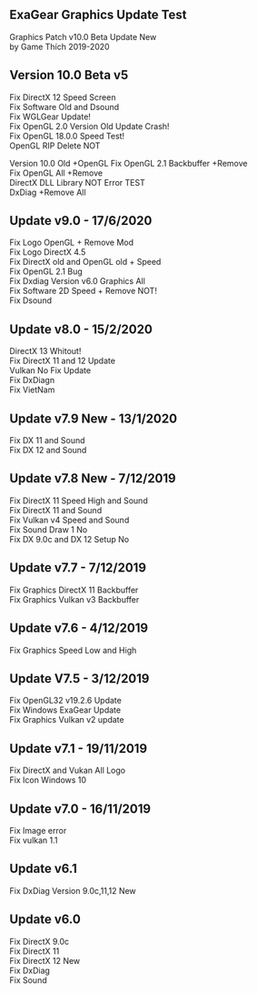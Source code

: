 ## ExaGear Graphics Update Test

Graphics Patch v10.0 Beta Update New\
by Game Thích 2019-2020

## Version 10.0 Beta v5
Fix DirectX 12 Speed Screen\
Fix Software Old and Dsound\
Fix WGLGear Update!\
Fix OpenGL 2.0 Version Old Update Crash!\
Fix OpenGL 18.0.0 Speed Test!\
OpenGL RIP Delete NOT

Version 10.0 Old +OpenGL
Fix OpenGL 2.1 Backbuffer +Remove\
Fix OpenGL All +Remove\
DirectX DLL Library NOT Error TEST\
DxDiag +Remove All

## Update v9.0 - 17/6/2020
Fix Logo OpenGL + Remove Mod\
Fix Logo DirectX 4.5\
Fix DirectX old and OpenGL old + Speed\
Fix OpenGL 2.1 Bug\
Fix Dxdiag Version v6.0 Graphics All\
Fix Software 2D Speed + Remove NOT!\
Fix Dsound

## Update v8.0 - 15/2/2020
DirectX 13 Whitout!\
Fix DirectX 11 and 12 Update\
Vulkan No Fix Update\
Fix DxDiagn\
Fix VietNam

## Update v7.9 New - 13/1/2020
Fix DX 11 and Sound\
Fix DX 12 and Sound

## Update v7.8 New - 7/12/2019
Fix DirectX 11 Speed High and Sound\
Fix DirectX 11 and Sound\
Fix Vulkan v4 Speed and Sound\
Fix Sound Draw 1 No\
Fix DX 9.0c and DX 12 Setup No

## Update v7.7 - 7/12/2019
Fix Graphics DirectX 11 Backbuffer\
Fix Graphics Vulkan v3 Backbuffer

## Update v7.6 - 4/12/2019
Fix Graphics Speed Low and High

## Update V7.5 - 3/12/2019
Fix OpenGL32 v19.2.6 Update\
Fix Windows ExaGear Update\
Fix Graphics Vulkan v2 update

## Update v7.1 - 19/11/2019
Fix DirectX and Vukan All Logo\
Fix Icon Windows 10

## Update v7.0 - 16/11/2019
Fix Image error\
Fix vulkan 1.1

## Update v6.1
Fix DxDiag Version 9.0c,11,12 New

## Update v6.0
Fix DirectX 9.0c\
Fix DirectX 11\
Fix DirectX 12 New\
Fix DxDiag\
Fix Sound

